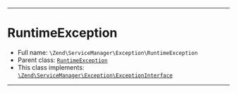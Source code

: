 ***

# RuntimeException

* Full name: `\Zend\ServiceManager\Exception\RuntimeException`
* Parent class: [`RuntimeException`](../../../RuntimeException.md)
* This class implements:
  [`\Zend\ServiceManager\Exception\ExceptionInterface`](./ExceptionInterface.md)

***

